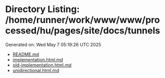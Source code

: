# Directory Listing: /home/runner/work/www/www/processed/hu/pages/site/docs/tunnels
Generated on: Wed May  7 05:19:26 UTC 2025

- [README.md](README.md)
- [implementation.html.md](implementation.html.md)
- [old-implementation.html.md](old-implementation.html.md)
- [unidirectional.html.md](unidirectional.html.md)
